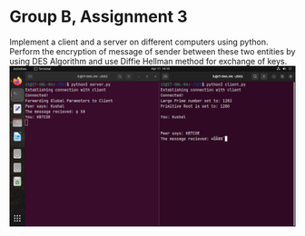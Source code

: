 # Group B, Assignment 3
Implement a client and a server on different computers using python. Perform the encryption of
message of sender between these two entities by using DES Algorithm and use Diffie Hellman
method for exchange of keys.
![Screenshot](Screenshot.png)
